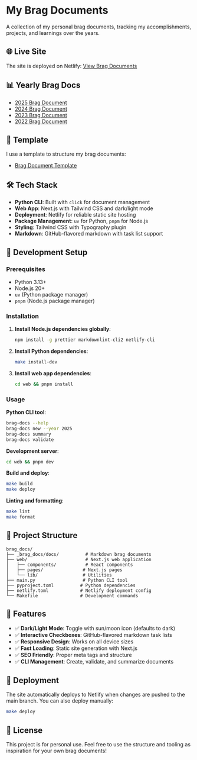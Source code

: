 # My Brag Documents

A collection of my personal brag documents, tracking my accomplishments, projects, and learnings over the years.

## 🌐 Live Site

The site is deployed on Netlify: [View Brag Documents](https://bragdocs.netlify.app)

## 📊 Yearly Brag Docs

- [2025 Brag Document](./_brag_docs/docs/brag_doc_2025.md)
- [2024 Brag Document](./_brag_docs/docs/brag_doc_2024.md)
- [2023 Brag Document](./_brag_docs/docs/brag_doc_2023.md)
- [2022 Brag Document](./_brag_docs/docs/brag_doc_2022.md)

## 📝 Template

I use a template to structure my brag documents:

- [Brag Document Template](./_brag_docs/docs/brag_doc_template.md)

## 🛠️ Tech Stack

- **Python CLI**: Built with `click` for document management
- **Web App**: Next.js with Tailwind CSS and dark/light mode
- **Deployment**: Netlify for reliable static site hosting
- **Package Management**: `uv` for Python, `pnpm` for Node.js
- **Styling**: Tailwind CSS with Typography plugin
- **Markdown**: GitHub-flavored markdown with task list support

## 🚀 Development Setup

### Prerequisites

- Python 3.13+
- Node.js 20+
- `uv` (Python package manager)
- `pnpm` (Node.js package manager)

### Installation

1. **Install Node.js dependencies globally**:
   ```bash
   npm install -g prettier markdownlint-cli2 netlify-cli
   ```

2. **Install Python dependencies**:
   ```bash
   make install-dev
   ```

3. **Install web app dependencies**:
   ```bash
   cd web && pnpm install
   ```

### Usage

**Python CLI tool**:
```bash
brag-docs --help
brag-docs new --year 2025
brag-docs summary
brag-docs validate
```

**Development server**:
```bash
cd web && pnpm dev
```

**Build and deploy**:
```bash
make build
make deploy
```

**Linting and formatting**:
```bash
make lint
make format
```

## 📁 Project Structure

```
brag_docs/
├── _brag_docs/docs/          # Markdown brag documents
├── web/                      # Next.js web application
│   ├── components/           # React components
│   ├── pages/               # Next.js pages
│   └── lib/                 # Utilities
├── main.py                  # Python CLI tool
├── pyproject.toml          # Python dependencies
├── netlify.toml            # Netlify deployment config
└── Makefile                # Development commands
```

## 🎨 Features

- ✅ **Dark/Light Mode**: Toggle with sun/moon icon (defaults to dark)
- ✅ **Interactive Checkboxes**: GitHub-flavored markdown task lists
- ✅ **Responsive Design**: Works on all device sizes
- ✅ **Fast Loading**: Static site generation with Next.js
- ✅ **SEO Friendly**: Proper meta tags and structure
- ✅ **CLI Management**: Create, validate, and summarize documents

## 🚀 Deployment

The site automatically deploys to Netlify when changes are pushed to the main branch. You can also deploy manually:

```bash
make deploy
```

## 📄 License

This project is for personal use. Feel free to use the structure and tooling as inspiration for your own brag documents! 